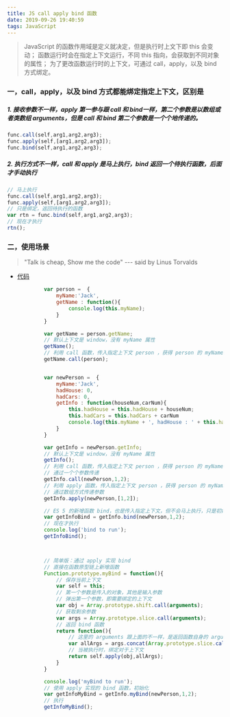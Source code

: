 ```yaml
---
title: JS call apply bind 函数
date: 2019-09-26 19:40:59
tags: JavaScript
---
```

> JavaScript 的函数作用域是定义就决定，但是执行时上文下即 this 会变动；
> 函数运行时会在指定上下文运行，不同 this 指向，会获取到不同对象的属性；
> 为了更改函数运行时的上下文，可通过 call，apply，以及 bind 方式绑定。

<!-- more -->

### 一，call，apply，以及 bind 方式都能绑定指定上下文，区别是
##### 1. 接收参数不一样，apply 第一参与跟 call 和 bind一样，第二个参数是以数组或者类数组 arguments，但是 call 和 bind 第二个参数是一个个地传递的。
```javascript
func.call(self,arg1,arg2,arg3);
func.apply(self,[arg1,arg2,arg3]);
func.bind(self,arg1,arg2,arg3);
```

##### 2. 执行方式不一样，call 和 apply 是马上执行，bind 返回一个待执行函数，后面才手动执行
```javascript
// 马上执行
func.call(self,arg1,arg2,arg3);
func.apply(self,[arg1,arg2,arg3]);
// 只是绑定，返回待执行的函数
var rtn = func.bind(self,arg1,arg2,arg3);
// 现在才执行
rtn();
```

### 二，使用场景
> "Talk is cheap, Show me the code" --- said by Linus Torvalds

- [代码](https://github.com/luckybirdme/blog/blob/master/example/js/call-apply-bind.html)

```javascript
			var person =  {
				myName:'Jack',
				getName : function(){
					console.log(this.myName);
				}
			}

			var getName = person.getName;
			// 默认上下文是 window，没有 myName 属性
			getName();
			// 利用 call 函数，传入指定上下文 person ，获得 person 的 myName 属性
			getName.call(person);


			var newPerson =  {
				myName:'Jack',
				hadHouse: 0,
				hadCars: 0,
				getInfo : function(houseNum,carNum){
					this.hadHouse = this.hadHouse + houseNum;
					this.hadCars = this.hadCars + carNum
					console.log(this.myName + ', hadHouse : ' + this.hadHouse + ', hadCars : ' + this.hadCars)
				}
			}

			var getInfo = newPerson.getInfo;
			// 默认上下文是 window，没有 myName 属性
			getInfo();
			// 利用 call 函数，传入指定上下文 person ，获得 person 的 myName 属性
			// 通过一个个参数传递
			getInfo.call(newPerson,1,2);
			// 利用 apply 函数，传入指定上下文 person ，获得 person 的 myName 属性
			// 通过数组方式传递参数
			getInfo.apply(newPerson,[1,2]);

			// ES 5 的新增函数 bind，也是传入指定上下文，但不会马上执行，只是初始化
			var getInfoBind = getInfo.bind(newPerson,1,2);
			// 现在才执行
			console.log('bind to run');
			getInfoBind();



			// 简单版：通过 apply 实现 bind
			// 直接在函数原型链上新增函数
			Function.prototype.myBind = function(){
				// 保存当前上下文
				var self = this;
				// 第一个参数是传入的对象，其他是输入参数
				// 弹出第一个参数，即需要绑定的上下文
				var obj = Array.prototype.shift.call(arguments);
				// 获取剩余参数
				var args = Array.prototype.slice.call(arguments);
				// 返回 bind 函数
				return function(){
					// 这里的 arguments 跟上面的不一样，是返回函数自身的 arguments
					var allArgs = args.concat(Array.prototype.slice.call(arguments));
					// 当被执行时，绑定对于上下文
					return self.apply(obj,allArgs);
				}
			}

			console.log('myBind to run');
			// 使用 apply 实现的 bind 函数，初始化
			var getInfoMyBind = getInfo.myBind(newPerson,1,2);
			// 执行
			getInfoMyBind();



```
